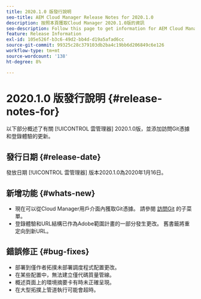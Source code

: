 ```yaml
---
title: 2020.1.0 版發行說明
seo-title: AEM Cloud Manager Release Notes for 2020.1.0
description: 按照本頁獲取Cloud Manager 2020.1.0版的資訊
seo-description: Follow this page to get information for AEM Cloud Manager Release 2020.1.0
feature: Release Information
exl-id: 105e526f-b3c6-49d2-bb4d-d19a5afad6cc
source-git-commit: 99325c28c379103db2ba4c19bb6d206849c6e126
workflow-type: tm+mt
source-wordcount: '138'
ht-degree: 8%

---
```


# 2020.1.0 版發行說明 {#release-notes-for}

以下部分概述了有關 [!UICONTROL 雲管理器] 2020.1.0版，並添加訪問Git憑據和登錄體驗的更新。

## 發行日期 {#release-date}

發放日期 [!UICONTROL 雲管理器] 版本2020.1.0為2020年1月16日。

## 新增功能 {#whats-new}

* 現在可以從Cloud Manager用戶介面內獲取Git憑據。 請參閱 [訪問Git](/help/managing-code/repositories.md) 的子菜單。
* 登錄體驗和URL結構已作為Adobe範圍計畫的一部分發生更改。 舊書籤將重定向到新URL。


## 錯誤修正 {#bug-fixes}

* 部署到僅作者拓撲未部署調度程式配置更改。
* 在某些配置中，無法建立僅代碼質量管線。
* 概述頁面上的環境摘要卡有時未正確呈現。
* 在大型拓撲上管道執行可能會超時。
